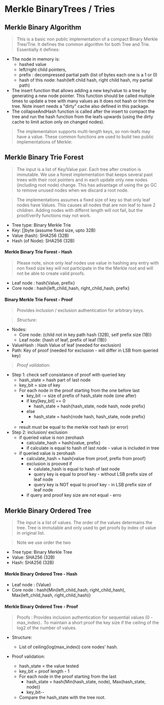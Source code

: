 # Merkle BinaryTrees / Tries

##  Merkle Binary Algorithm
> This is a basic non public implementation of a compact Binary Merkle Tree/Trie. 
It defines the common algorithm for both Tree and Trie.
Essentially it defines:
* The node in memory is:
   * hashed value
   * left/right child pointers, 
   * prefix : decompressed partial path (list of bytes each one is a 1 or 0)
   * hash of this node: hash(left child hash, right child hash, my partial path)
* The insert function that allows adding a new key/value to a tree by generating 
a new node pointer. This function should be called multiple times to update a tree with 
many values as it does not hash or trim the tree. Note insert needs a "dirty" cache also defined in this package.
* The collapseAndHash function is called after the insert to compact the tree and run the hash 
function from the leafs upwards (using the dirty cache to limit action only on changed nodes).
> The implementation supports multi-length keys, so non-leafs may have a value. 
> These common functions are used to build two public implementations of Merkle:

##  Merkle Binary Trie Forest
> The input is a list of Key/Value pair. Each tree after creation is immutable.
We use a forest implementation that keeps several past trees with their root pointers 
and in each update only new nodes (including root node) change. This has advantage of
using the go GC to remove unused nodes when we discard a root node.

> The implementations assumes a fixed size of key so that only leaf nodes have Values.
 This causes all nodes that are non leaf to have 2 children. Adding nodes with differnt length
 will not fail, but the proof/verify functions may not work.
 
* Tree type: Binary Merkle Trie
* Key: []byte (assume fixed size, upto 32B)
* Value (hash): SHA256 (32B)
* Hash (of Node): SHA256 (32B)

#### Merkle Binary Trie Forest - Hash
> Please note, since only leaf nodes use value in hashing any entry with non fixed size key
will not participate in the the Merkle root and will not be able to create valid proofs.
* Leaf node : hash{Value, prefix}
* Core node : hash{left_child_hash, right_child_hash, prefix}

#### Binary Merkle Trie Forest - Proof
> Provides inclusion / exclusion authentication for arbitrary keys.

> _Structure_:
* Nodes:
    * Core node: {child not in key path hash (32B), self prefix size (1B)}
    * Leaf node: {hash of leaf, prefix of leaf (1B)}
* ValueHash : Hash Value of leaf (needed for exclusion)
* Path: Key of proof (needed for exclusion - will differ in LSB from queried key)

> _Proof validation_:
  * Step 1: check self consistance of proof with queried key
     * hash_state = hash part of last node
     * key_bit = size of key 
     * For each node in the proof starting from the one before last
        * key_bit -= size of prefix of hash_state node (one after)
        * if key[key_bit] == 0
            * hash_state = hash{hash_state, node hash, node prefix}
        * else 
            * hash_state = hash{node hash, hash_state, node prefix}
       * 
     * result must be equal to the merkle root hash (or error)
  * Step 2: inclusion/ exclusion
     * if queried value is non zerohash
        * calculate_hash = hash{value, prefix}
        * if calculate is equal to hash of last node - value is included in tree
     * if queried value is zerohash
        * calculate_hash = hash{value from proof, prefix from proof}
        * exclusion is prooved if
            * calulate_hash is equal to hash of last node
            * query key is equal to proof key - without LSB  prefix size of leaf node
            * query key is NOT equal to proof key - in LSB prefix size of leaf node
        * if query and proof key size are not equal - erro


## Merkle Binary Ordered Tree
> The input is a list of values. The order of the values determains the tree.
Tree is immutable and only used to get proofs by index of value in original list.

> Note we use order the two 

* Tree type: Binary Merkle Tree
* Value: SHA256 (32B)
* Hash: SHA256 (32B)

#### Merkle Binary Ordered Tree - Hash
> 
* Leaf node : {Value}
* Core node : hash{Min(left_child_hash, right_child_hash), Max(left_child_hash, right_child_hash)}

#### Merkle Binary Ordered Tree - Proof
> Proofs : Provides inclusion authentication for sequential values (0 - max_index)..
> To maintain a short proof the key size if the ceiling of the log2 of the number of values.

* Structure:
  * List of ceiling(log(max_index)) core nodes' hash.

* Proof validation:
  * hash_state = the value tested
  * key_bit = proof length - 1
  * For each node in the proof starting from the last
      * hash_state = hash{Min(hash_state, node), Max(hash_state, node)}
    * key_bit--
  * Compare the hash_state with the tree root.

